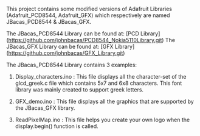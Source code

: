 This project contains some modified versions of Adafruit Libraries (Adafruit_PCD8544, Adafruit_GFX)
which respectively are named JBacas_PCD8544 & JBacas_GFX.

The JBacas_PCD8544 Library can be found at: [PCD Library] (https://github.com/johnbacas/PCD8544_Nokia5110Library.git)
The JBacas_GFX Library can be found at: [GFX Library] (https://github.com/johnbacas/GFX_Library.git)

The JBacas_PCD8544 Library contains 3 examples:

1. Display_characters.ino : This file displays all the character-set of the glcd_greek.c file
   which contains 5x7 and 6x8 characters. This font library was mainly created to support greek letters.

2. GFX_demo.ino : This file displays all the graphics that are supported by the JBacas_GFX library.

3. ReadPixelMap.ino : This file helps you create your own logo when the display.begin() function is called.
